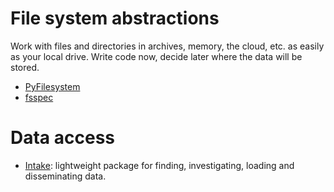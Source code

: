 # File system abstractions
Work with files and directories in archives, memory, the cloud, etc. as easily as your local drive.
Write code now, decide later where the data will be stored.
- [PyFilesystem](https://www.pyfilesystem.org/)
- [fsspec](https://filesystem-spec.readthedocs.io/en/latest/)

# Data access
- [Intake](https://intake.readthedocs.io): lightweight package for finding, investigating, loading and disseminating data.
